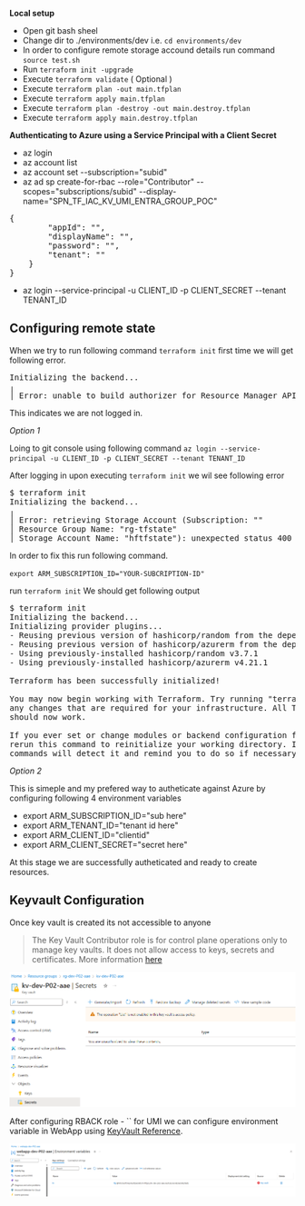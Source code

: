 **Local setup**

- Open git bash sheel
- Change dir to ./environments/dev i.e. `cd environments/dev`
- In order to configure remote storage accound details run command  
   `source test.sh`
- Run `terraform init -upgrade`
- Execute `terraform validate` ( Optional )
- Execute `terraform plan -out main.tfplan`
- Execute `terraform apply main.tfplan`
- Execute `terraform plan -destroy -out main.destroy.tfplan`
- Execute `terraform apply main.destroy.tfplan`


**Authenticating to Azure using a Service Principal with a Client Secret**

 - az login 
 - az account list 
 - az account set --subscription="subid"
 - az ad sp create-for-rbac --role="Contributor" --scopes="subscriptions/subid"  --display-name="SPN_TF_IAC_KV_UMI_ENTRA_GROUP_POC"
  <pre>{
        "appId": "",
        "displayName": "",
        "password": "",
        "tenant": ""
    }
}</pre>
- az login --service-principal -u CLIENT_ID -p CLIENT_SECRET --tenant TENANT_ID

## Configuring remote state

When we try to run following command 
`terraform init` first time we will get following error.

<pre>
Initializing the backend...
╷
│ Error: unable to build authorizer for Resource Manager API: could not configure AzureCli Authorizer: tenant ID was not specified and the default tenant ID could not be determined: obtaining tenant ID: obtaining account details: running Azure CLI: exit status 1: ERROR: No subscription found. Run 'az account set' to select a subscription.
</pre>

This indicates we are not logged in.  

*Option 1*

Loing to git console using following command 
`az login --service-principal -u CLIENT_ID -p CLIENT_SECRET --tenant TENANT_ID`

After logging in upon executing `terraform init` we wil see following error 

<pre>
$ terraform init
Initializing the backend...
╷
│ Error: retrieving Storage Account (Subscription: ""
│ Resource Group Name: "rg-tfstate"
│ Storage Account Name: "hftfstate"): unexpected status 400 (400 Bad Request) with error: InvalidSubscriptionId: The provided subscription identifier 'resourceGroups' is malformed or invalid.
</pre>

In order to fix this run following command.  

`export ARM_SUBSCRIPTION_ID="YOUR-SUBCRIPTION-ID"`

run `terraform init`  We should get following output 

<pre>
$ terraform init
Initializing the backend...
Initializing provider plugins...
- Reusing previous version of hashicorp/random from the dependency lock file
- Reusing previous version of hashicorp/azurerm from the dependency lock file
- Using previously-installed hashicorp/random v3.7.1
- Using previously-installed hashicorp/azurerm v4.21.1

Terraform has been successfully initialized!

You may now begin working with Terraform. Try running "terraform plan" to see
any changes that are required for your infrastructure. All Terraform commands
should now work.

If you ever set or change modules or backend configuration for Terraform,
rerun this command to reinitialize your working directory. If you forget, other
commands will detect it and remind you to do so if necessary.
</pre>

*Option 2*

This is simeple and my prefered way to autheticate against Azure by configuring following 4 environment variables
 - export ARM_SUBSCRIPTION_ID="sub here"
 - export ARM_TENANT_ID="tenant id here"
 - export ARM_CLIENT_ID="clientid"
 - export ARM_CLIENT_SECRET="secret here"

At this stage we are successfully autheticated and ready to create resources.

## Keyvault Configuration

Once key vault is created its not accessible to anyone

>The Key Vault Contributor role is for control plane operations only to manage key vaults. It does not allow access to keys, secrets and certificates. More information [here](https://learn.microsoft.com/en-us/azure/key-vault/general/rbac-guide?tabs=azure-cli)

![Key Vault Configuration Screenshot](./imgs/kv1.png)


After configuring RBACK role - `` for UMI we can configure environment variable in WebApp using [KeyVault Reference](https://learn.microsoft.com/en-us/azure/app-service/app-service-key-vault-references?tabs=azure-cli).

![Error](./imgs/kv2Error.png)